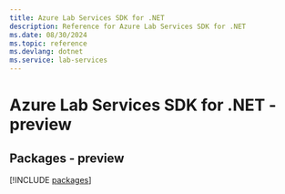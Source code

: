 ```yaml
---
title: Azure Lab Services SDK for .NET
description: Reference for Azure Lab Services SDK for .NET
ms.date: 08/30/2024
ms.topic: reference
ms.devlang: dotnet
ms.service: lab-services
---
```

# Azure Lab Services SDK for .NET - preview
## Packages - preview
[!INCLUDE [packages](lab-services-index.md)]